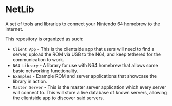 # NetLib

A set of tools and libraries to connect your Nintendo 64 homebrew to the internet.

This repository is organized as such:
* `Client App` - This is the clientside app that users will need to find a server, upload the ROM via USB to the N64, and keep tethered for the communication to work.
* `N64 Library` - A library for use with N64 homebrew that allows some basic networking functionality.
* `Examples` - Example ROM and server applications that showcase the library in action.
* `Master Server` - This is the master server application which every server will connect to. This will store a live database of known servers, allowing the clientside app to discover said servers.